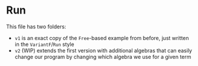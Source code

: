 # Run

This file has two folders:
- `v1` is an exact copy of the `Free`-based example from before, just written in the `VariantF`/`Run` style
- `v2` (WIP) extends the first version with additional algebras that can easily change our program by changing which algebra we use for a given term

